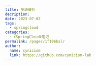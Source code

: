 ```yaml
---
title: 多级缓存
decription: 
date: 2023-07-02
tags: 
  - springcloud
categories: 
  - 《SpringCloud》笔记
permalink: /pages/1f196bal/
author: 
  name: cynicism
  link: https://github.com/cynicism-lab
---
```

